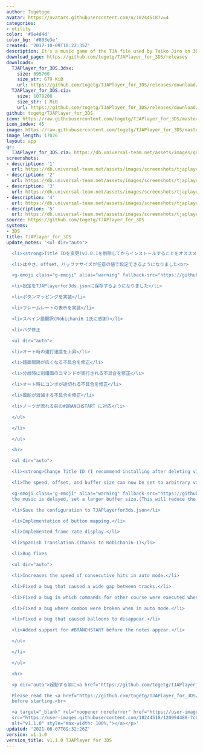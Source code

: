 ```yaml
---
author: Togetoge
avatar: https://avatars.githubusercontent.com/u/18244518?v=4
categories:
- utility
color: '#9e4d4d'
color_bg: '#803e3e'
created: '2017-10-09T10:22:35Z'
description: It's a music game of the TJA file used by Taiko Jiro on 3DS.
download_page: https://github.com/togetg/TJAPlayer_for_3DS/releases
downloads:
  TJAPlayer_for_3DS.3dsx:
    size: 695760
    size_str: 679 KiB
    url: https://github.com/togetg/TJAPlayer_for_3DS/releases/download/v1.1.0/TJAPlayer_for_3DS.3dsx
  TJAPlayer_for_3DS.cia:
    size: 1078208
    size_str: 1 MiB
    url: https://github.com/togetg/TJAPlayer_for_3DS/releases/download/v1.1.0/TJAPlayer_for_3DS.cia
github: togetg/TJAPlayer_for_3DS
icon: https://raw.githubusercontent.com/togetg/TJAPlayer_for_3DS/master/resource/icon.png
icon_index: 45
image: https://raw.githubusercontent.com/togetg/TJAPlayer_for_3DS/master/resource/banner.png
image_length: 17026
layout: app
qr:
  TJAPlayer_for_3DS.cia: https://db.universal-team.net/assets/images/qr/tjaplayer_for_3ds-cia.png
screenshots:
- description: '1'
  url: https://db.universal-team.net/assets/images/screenshots/tjaplayer_for_3ds/1.png
- description: '2'
  url: https://db.universal-team.net/assets/images/screenshots/tjaplayer_for_3ds/2.png
- description: '3'
  url: https://db.universal-team.net/assets/images/screenshots/tjaplayer_for_3ds/3.png
- description: '4'
  url: https://db.universal-team.net/assets/images/screenshots/tjaplayer_for_3ds/4.png
- description: '5'
  url: https://db.universal-team.net/assets/images/screenshots/tjaplayer_for_3ds/5.png
source: https://github.com/togetg/TJAPlayer_for_3DS
systems:
- 3DS
title: TJAPlayer_for_3DS
update_notes: '<ul dir="auto">

  <li><strong>Title IDを変更(v1.0.1を削除してからインストールすることをオススメします)</strong></li>

  <li>はやさ、offset、バッファサイズが任意の値で設定できるようになりました<br>

  <g-emoji class="g-emoji" alias="warning" fallback-src="https://github.githubassets.com/images/icons/emoji/unicode/26a0.png">⚠️</g-emoji>音楽が遅れる、途切れる場合はバッファサイズを大きく設定してください。(フレームレートは低下します)</li>

  <li>設定をTJAPlayerfor3ds.jsonに保存するようになりました</li>

  <li>ボタンマッピングを実装</li>

  <li>フレームレートの表示を実装</li>

  <li>スペイン語翻訳(Robichani6-1氏に感謝)</li>

  <li>バグ修正

  <ul dir="auto">

  <li>オート時の連打速度を上昇</li>

  <li>譜面間隔が広くなる不具合を修正</li>

  <li>分岐時に別譜面のコマンドが実行される不具合を修正</li>

  <li>オート時にコンボが途切れる不具合を修正</li>

  <li>風船が消滅する不具合を修正</li>

  <li>ノーツが流れる前の#BRANCHSTART に対応</li>

  </ul>

  </li>

  </ul>

  <hr>

  <ul dir="auto">

  <li><strong>Change Title ID (I recommend installing after deleting v1.0.1).</strong></li>

  <li>The speed, offset, and buffer size can now be set to arbitrary values.<br>

  <g-emoji class="g-emoji" alias="warning" fallback-src="https://github.githubassets.com/images/icons/emoji/unicode/26a0.png">⚠️</g-emoji>If
  the music is delayed, set a larger buffer size.(This will reduce the frame rate.)</li>

  <li>Save the configuration to TJAPlayerfor3ds.json</li>

  <li>Implementation of button mapping.</li>

  <li>Implemented frame rate display.</li>

  <li>Spanish Translation.(Thanks to Robichani6-1)</li>

  <li>Bug fixes

  <ul dir="auto">

  <li>Increases the speed of consecutive hits in auto mode.</li>

  <li>Fixed a bug that caused a wide gap between tracks.</li>

  <li>Fixed a bug in which commands for other course were executed when branching.</li>

  <li>Fixed a bug where combos were broken when in auto mode.</li>

  <li>Fixed a bug that caused balloons to disappear.</li>

  <li>Added support for #BRANCHSTART before the notes appear.</li>

  </ul>

  </li>

  </ul>

  <hr>

  <p dir="auto">起動する前に<a href="https://github.com/togetg/TJAPlayer_for_3DS/blob/master/README.md">README</a>を読んでください。<br>

  Please read the <a href="https://github.com/togetg/TJAPlayer_for_3DS/blob/master/README_en.md">README</a>
  before starting.<br>

  <a target="_blank" rel="noopener noreferrer" href="https://user-images.githubusercontent.com/18244518/120994488-7cb74a80-c7bf-11eb-9c6e-e1e327940b2f.png"><img
  src="https://user-images.githubusercontent.com/18244518/120994488-7cb74a80-c7bf-11eb-9c6e-e1e327940b2f.png"
  alt="v1.1.0" style="max-width: 100%;"></a></p>'
updated: '2021-06-07T09:32:26Z'
version: v1.1.0
version_title: v1.1.0 TJAPlayer for 3DS
---
```

